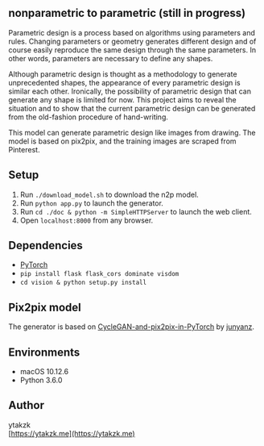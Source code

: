 ## nonparametric to parametric (still in progress)

Parametric design is a process based on algorithms using parameters and rules. Changing parameters or geometry generates different design and of course easily reproduce the same design through the same parameters. In other words, parameters are necessary to define any shapes.

Although parametric design is thought as a methodology to generate unprecedented shapes, the appearance of every parametric design is similar each other. Ironically, the possibility of parametric design that can generate any shape is limited for now. This project aims to reveal the situation and to show that the current parametric design can be generated from the old-fashion procedure of hand-writing.

This model can generate parametric design like images from drawing. The model is based on pix2pix, and the training images are scraped from Pinterest.

## Setup

1. Run ```./download_model.sh``` to download the n2p model.
2. Run ```python app.py``` to launch the generator.
3. Run ```cd ./doc & python -m SimpleHTTPServer``` to launch the web client.
4. Open ```localhost:8000``` from any browser.

## Dependencies

- [PyTorch](http://pytorch.org/)
- ```pip install flask flask_cors dominate visdom```
- ```cd vision & python setup.py install```

## Pix2pix model

The generator is based on [CycleGAN-and-pix2pix-in-PyTorch](https://github.com/junyanz/pytorch-CycleGAN-and-pix2pix) by [junyanz](https://github.com/junyanz).

## Environments

- macOS 10.12.6
- Python 3.6.0

## Author
ytakzk  
 [https://ytakzk.me](https://ytakzk.me)
